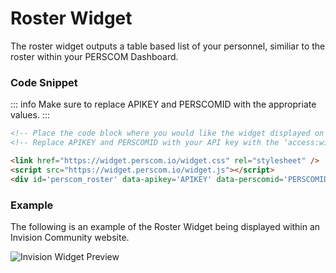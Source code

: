# Roster Widget

The roster widget outputs a table based list of your personnel, similiar to the roster within your PERSCOM Dashboard.

### Code Snippet
::: info
Make sure to replace APIKEY and PERSCOMID with the appropriate values.
:::

```html
<!-- Place the code block where you would like the widget displayed on your website. !-->
<!-- Replace APIKEY and PERSCOMID with your API key with the ‘access:widget' scope and PERSCOM Account ID, respectively. !-->

<link href="https://widget.perscom.io/widget.css" rel="stylesheet" />
<script src="https://widget.perscom.io/widget.js"></script>
<div id='perscom_roster' data-apikey='APIKEY' data-perscomid='PERSCOMID'></div>
```

### Example

The following is an example of the Roster Widget being displayed within an Invision Community website.

![Invision Widget Preview](https://assets.perscom.io/images/widget-invision-preview-2.png)
